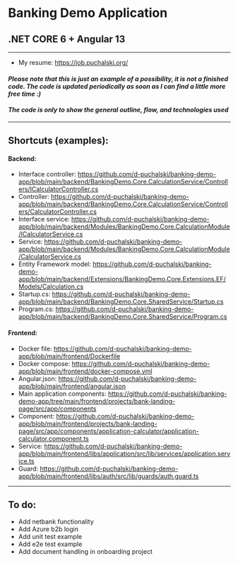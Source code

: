 # Banking Demo Application
## .NET CORE 6 + Angular 13
---

- My resume: https://job.puchalski.org/

#### _Please note that this is just an example of a possibility, it is not a finished code. The code is updated periodically as soon as I can find a little more free time :)_
#### _The code is only to show the general outline, flow, and technologies used_
---
## Shortcuts (examples):
#### Backend:
- Interface controller: https://github.com/d-puchalski/banking-demo-app/blob/main/backend/BankingDemo.Core.CalculationService/Controllers/ICalculatorController.cs
- Controller: https://github.com/d-puchalski/banking-demo-app/blob/main/backend/BankingDemo.Core.CalculationService/Controllers/CalculatorController.cs
- Interface service: https://github.com/d-puchalski/banking-demo-app/blob/main/backend/Modules/BankingDemo.Core.CalculationModule/ICalculatorService.cs
- Service: https://github.com/d-puchalski/banking-demo-app/blob/main/backend/Modules/BankingDemo.Core.CalculationModule/CalculatorService.cs
- Entity Framework model: https://github.com/d-puchalski/banking-demo-app/blob/main/backend/Extensions/BankingDemo.Core.Extensions.EF/Models/Calculation.cs
- Startup.cs: https://github.com/d-puchalski/banking-demo-app/blob/main/backend/BankingDemo.Core.SharedService/Startup.cs
- Program.cs: https://github.com/d-puchalski/banking-demo-app/blob/main/backend/BankingDemo.Core.SharedService/Program.cs
#### Frontend:
- Docker file: https://github.com/d-puchalski/banking-demo-app/blob/main/frontend/Dockerfile
- Docker compose: https://github.com/d-puchalski/banking-demo-app/blob/main/frontend/docker-compose.yml
- Angular.json: https://github.com/d-puchalski/banking-demo-app/blob/main/frontend/angular.json
- Main application components: https://github.com/d-puchalski/banking-demo-app/tree/main/frontend/projects/bank-landing-page/src/app/components
- Component: https://github.com/d-puchalski/banking-demo-app/blob/main/frontend/projects/bank-landing-page/src/app/components/application-calculator/application-calculator.component.ts
- Service: https://github.com/d-puchalski/banking-demo-app/blob/main/frontend/libs/application/src/lib/services/application.service.ts
- Guard: https://github.com/d-puchalski/banking-demo-app/blob/main/frontend/libs/auth/src/lib/guards/auth.guard.ts

---
## To do:
- Add netbank functionality
- Add Azure b2b login
- Add unit test example
- Add e2e test example
- Add document handling in onboarding project
